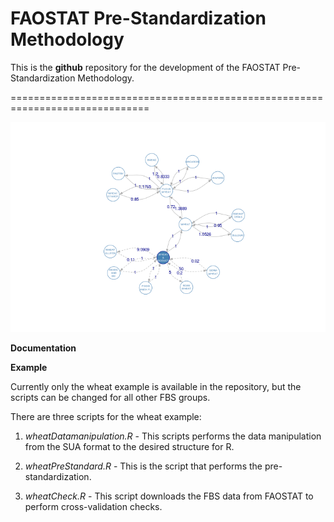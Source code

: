 FAOSTAT Pre-Standardization Methodology
=======

This is the **github** repository for the development of the FAOSTAT
Pre-Standardization Methodology.


==============================================================================

![The Wheat Network](wheat_network.png?raw=true "Test")


**Documentation**


**Example**

Currently only the wheat example is available in the repository, but
the scripts can be changed for all other FBS groups.

There are three scripts for the wheat example:

1. *wheatDatamanipulation.R* - This scripts performs the data
manipulation from the SUA format to the desired structure for R.

2. *wheatPreStandard.R* - This is the script that performs the
pre-standardization.

3. *wheatCheck.R* - This script downloads the FBS data from FAOSTAT to
perform cross-validation checks.